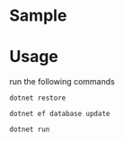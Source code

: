 # Sample

# Usage

run the following commands

    dotnet restore

    dotnet ef database update

    dotnet run
